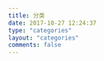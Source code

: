 ```yaml
---
title: 分类
date: 2017-10-27 12:24:37
type: "categories"
layout: "categories"
comments: false
---
```


